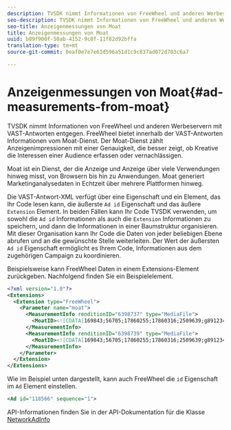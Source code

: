 ```yaml
---
description: TVSDK nimmt Informationen von FreeWheel und anderen Werbeservern mit VAST-Antworten entgegen. FreeWheel bietet innerhalb der VAST-Antworten Informationen vom Moat-Dienst. Der Moat-Dienst zählt Anzeigenimpressionen mit einer Genauigkeit, die besser zeigt, ob Kreative die Interessen einer Audience erfassen oder vernachlässigen.
seo-description: TVSDK nimmt Informationen von FreeWheel und anderen Werbeservern mit VAST-Antworten entgegen. FreeWheel bietet innerhalb der VAST-Antworten Informationen vom Moat-Dienst. Der Moat-Dienst zählt Anzeigenimpressionen mit einer Genauigkeit, die besser zeigt, ob Kreative die Interessen einer Audience erfassen oder vernachlässigen.
seo-title: Anzeigenmessungen von Moat
title: Anzeigenmessungen von Moat
uuid: b89f900f-50ab-4152-9c0f-11f82d92bffa
translation-type: tm+mt
source-git-commit: 0eaf0e7e7e61d596a51d1c9c837ad072d703c6a7

---
```



# Anzeigenmessungen von Moat{#ad-measurements-from-moat}

TVSDK nimmt Informationen von FreeWheel und anderen Werbeservern mit VAST-Antworten entgegen. FreeWheel bietet innerhalb der VAST-Antworten Informationen vom Moat-Dienst. Der Moat-Dienst zählt Anzeigenimpressionen mit einer Genauigkeit, die besser zeigt, ob Kreative die Interessen einer Audience erfassen oder vernachlässigen.

Moat ist ein Dienst, der die Anzeige und Anzeige über viele Verwendungen hinweg misst, von Browsern bis hin zu Anwendungen. Moat generiert Marketinganalysedaten in Echtzeit über mehrere Plattformen hinweg.

Die VAST-Antwort-XML verfügt über eine Eigenschaft und ein Element, das Ihr Code lesen kann, die äußerste `Ad id` Eigenschaft und das äußere `Extension` Element. In beiden Fällen kann Ihr Code TVSDK verwenden, um sowohl die `Ad id` Informationen als auch die `Extension` Informationen zu speichern, und dann die Informationen in einer Baumstruktur organisieren. Mit dieser Organisation kann Ihr Code die Daten von jeder beliebigen Ebene abrufen und an die gewünschte Stelle weiterleiten. Der Wert der äußersten `Ad id` Eigenschaft ermöglicht es Ihrem Code, Informationen aus dem zugehörigen Campaign zu koordinieren.

Beispielsweise kann FreeWheel Daten in einem Extensions-Element zurückgeben. Nachfolgend finden Sie ein Beispielelement.

```xml
<?xml version="1.0"?> 
<Extensions> 
  <Extension type="FreeWheel"> 
    <Parameter name="moat"> 
      <MeasurementInfo renditionID="6398737" type="MediaFile"> 
        <MoatID><![CDATA[169843;56705;17860255;17860316;2509639;g8912342;103311138;g436558;530633]]></MoatID> 
      </MeasurementInfo> 
      <MeasurementInfo renditionID="6398739" type="MediaFile"> 
        <MoatID><![CDATA[169843;56705;17860255;17860316;2509639;g8912342;103311138;g436558;530633]]></MoatID> 
      </MeasurementInfo> 
    </Parameter> 
  </Extension> 
</Extensions> 
```

Wie im Beispiel unten dargestellt, kann auch FreeWheel die `id` Eigenschaft im `Ad` Element einstellen.

```xml
<Ad id="118566" sequence="1">
```

API-Informationen finden Sie in der API-Dokumentation für die Klasse [NetworkAdInfo](https://help.adobe.com/en_US/primetime/api/psdk/javadoc_2.7/)
